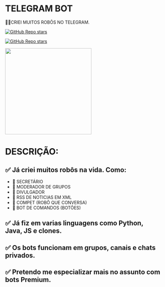 # TELEGRAM BOT
👨‍⚖️CRIEI MUITOS ROBÔS NO TELEGRAM.

[![GitHub Repo stars](https://img.shields.io/badge/ACESSAR%20O%20REPOSITORIO-GITHUB-03A9F4?logo=github)](https://github.com/VILHALVA/TELEGRAM-BOT)

[![GitHub Repo stars](https://img.shields.io/badge/FAZER%20O%20CURSO-CANAL-03A9F4?logo=telegram)](https://t.me/BOTCRIADO)

<img src="https://umbo.net.br/wp-content/uploads/2020/01/original-bc9005f2201cfb175f85da1edd075222.jpg" align="center" width="280"> <br>

# DESCRIÇÃO:

## ✅ Já criei muitos robôs na vida. Como:
* 🔹 SECRETÁRIO
* 🔹 MODERADOR DE GRUPOS
* 🔹 DIVULGADOR
* 🔹 RSS DE NOTICIAS EM XML
* 🔹 COMPET (ROBÔ QUE CONVERSA)
* 🔹 BOT DE COMANDOS (BOTÕES)
## ✅ Já fiz em varias linguagens como Python, Java, JS e clones.
## ✅ Os bots funcionam em grupos, canais e chats privados.
## ✅ Pretendo me especializar mais no assunto com bots Premium.



